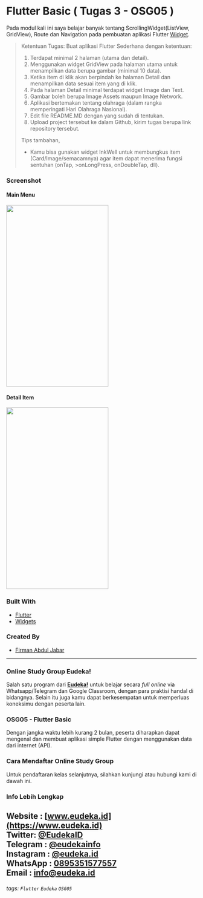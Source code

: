 # Flutter Basic ( Tugas 3 - OSG05 )
Pada modul kali ini saya belajar banyak tentang ScrollingWidget(ListView, GridView), Route dan Navigation pada pembuatan aplikasi Flutter [Widget](https://flutter.dev/docs/development/ui/widgets).
>Ketentuan Tugas:
>Buat aplikasi Flutter Sederhana dengan ketentuan:
>
>1. Terdapat minimal 2 halaman (utama dan detail).
>2. Menggunakan widget GridView pada halaman utama untuk menampilkan data berupa gambar (minimal 10 data).
>3. Ketika item di klik akan berpindah ke halaman Detail dan menampilkan data sesuai item yang di klik.
>4. Pada halaman Detail minimal terdapat widget Image dan Text.
>5. Gambar boleh berupa Image Assets maupun Image Network.
>6. Aplikasi bertemakan tentang olahraga (dalam rangka memperingati Hari Olahraga Nasional).
>4. Edit file README.MD dengan yang sudah di tentukan.
>5. Upload project tersebut ke dalam Github, kirim tugas berupa link repository tersebut.
>
>Tips tambahan,
>- Kamu bisa gunakan widget InkWell untuk membungkus item (Card/Image/semacamnya) agar item dapat menerima fungsi sentuhan (onTap, >onLongPress, onDoubleTap, dll).
### Screenshot

#### Main Menu
<img src="https://pbs.twimg.com/media/EEaIpHtUYAEtlAJ?format=jpg&name=large" width="270" height="480" />

#### Detail Item
<img src="https://pbs.twimg.com/media/EEaIpHtU4AEp4V7?format=jpg&name=large" width="270" height="480" />

### Built With
- [Flutter](https://flutter.dev)
- [Widgets](https://flutter.dev/docs/development/ui/widgets)
### Created By
- [Firman Abdul Jabar](https://firmanjabar.github.io)
---
### Online Study Group Eudeka!
Salah satu program dari [**Eudeka!**](https://www.eudeka.id) untuk belajar secara _full online_ via Whatsapp/Telegram dan Google Classroom, dengan para praktisi handal di bidangnya. Selain itu juga kamu dapat berkesempatan untuk memperluas koneksimu dengan peserta lain.
### OSG05 - Flutter Basic
Dengan jangka waktu lebih kurang 2 bulan, peserta diharapkan dapat mengenal dan membuat aplikasi simple Flutter dengan menggunakan data dari internet (API).
### Cara Mendaftar Online Study Group
Untuk pendaftaran kelas selanjutnya, silahkan kunjungi atau hubungi kami di dawah ini.
### Info Lebih Lengkap
Website : [www.eudeka.id](https://www.eudeka.id)  
Twitter: [@EudekaID](https://twitter.com/EudekaID)  
Telegram : [@eudekainfo](https://t.me/eudekainfo)  
Instagram : [@eudeka.id](https://instagram.com/eudeka.id)  
WhatsApp : [0895351577557](https://wa.me/62895351577557)  
Email : [info@eudeka.id](mailto:info@eudeka.id)  
---
###### tags: `Flutter` `Eudeka` `OSG05`
